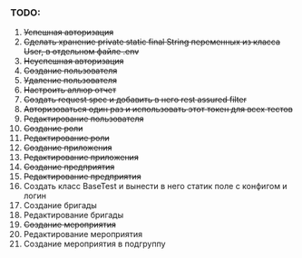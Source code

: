 ### TODO:
1. ~~Успешная авторизация~~
2. ~~Сделать хранение private static final String переменных из класса User, в отдельном файле .env~~
3. ~~Неуспешная авторизация~~
4. ~~Создание пользователя~~
5. ~~Удаление пользователя~~
6. ~~Настроить аллюр отчет~~
7. ~~Создать request spec и добавить в него rest assured filter~~
8. ~~Авторизоваться один раз и использовать этот токен для всех тестов~~ 
9. ~~Редактирование пользователя~~
10. ~~Создание роли~~
11. ~~Редактирование роли~~
12. ~~Создание приложения~~
13. ~~Редактирование приложения~~
14. ~~Создание предприятия~~
15. ~~Редактирование предприятия~~
16. Создать класс BaseTest и вынести в него статик поле с конфигом и логин
17. Создание бригады
18. Редактирование бригады
19. ~~Создание мероприятия~~
20. Редактирование мероприятия
21. Создание мероприятия в подгруппу
